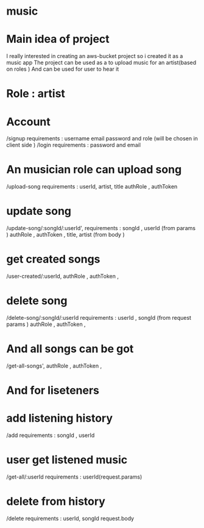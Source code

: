 # music


# Main idea of project 
I really interested in creating an aws-bucket project so i created it as  a music app
The project can be used as a to upload music for an artist(based on roles ) 
And can be used for user to hear it
 # Role : artist
 
# Account 
/signup requirements : username email password  and role (will be chosen in client side )
/login  requirements : password and email 

# An musician role can upload song 
/upload-song    requirements : userId, artist, title   authRole , authToken 

# update song 
/update-song/:songId/:userId',  requirements : songId , userId (from params ) authRole , authToken , 
 title, artist (from body )


# get created songs 
/user-created/:userId,  authRole , authToken ,  


# delete song 
/delete-song/:songId/:userId   requirements : userId , songId (from request params )   authRole , authToken ,  


# And all songs can be got 
/get-all-songs',  authRole , authToken , 


# And for liseteners 

# add listening history 
/add  requirements :  songId , userId 

# user get listened music 
/get-all/:userId   requirements :  userId(request.params)

# delete from history 
/delete  requirements :  userId, songId  request.body 








